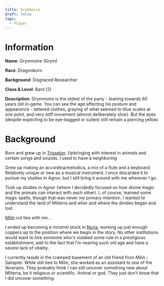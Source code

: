 ```yaml
---
title: Grymmoire
draft: false
tags:
  - Player
---
```

# Information
**Name**: Grymmoire (Grym) 

**Race**: Dragonborn 

**Background**: Disgraced Researcher 

**Class & Level**: Bard (2)

**Description**: Grymmoire is the oldest of the party - leaning towards 60 years old in-game. You can see the age affecting his posture and appearance - tattered clothes, graying of what seemed to blue scales at one point, and very stiff movement (almost deliberately slow). But the eyes (despite expecting to be eye-bagged or sullen) still remain a piercing yellow.


# Background
Born and grew up in [Trisselon](5.%20Locations/Trisselon/Trisselon.md). Upbringing with interest in animals and certain songs and sounds. I used to have a neighboring 
 
Grew up making an accordina/melodica, a mix of a flute and a keyboard. Relatively unique or new as a musical instrument. I once discarded it to pursue my studies in Agnor, but I still bring it around with me wherever I go.
 
Took up studies in Agnor (where I decidedly focused on how divine magic and the animals can interact with each other). I, of course, learned some magic spells, though that was never my primary intention. I wanted to understand the land of Milterra and wher and where the divides began and lost.
 
[Milin](Milin) cut ties with me...
 
I ended up becoming a minstrel stuck in [Noria](5.%20Locations/Agnor/Noria.md), working up just enough coppers up to the position where we begin in the story. No other institutions would want to hire someone who's violated some rule in a prestigious establishment, add to the fact that I'm nearing such old age and have a severe lack of vitality.
 
I currently reside in the cramped basement of an old friend from Milin - Salispier. While still tied to Milin, she worked as an assistant to one of the librarians. They probably think I can still uncover something new about Milterra, be it religious or scientific. Animal or god. They just don't know that I did uncover something.